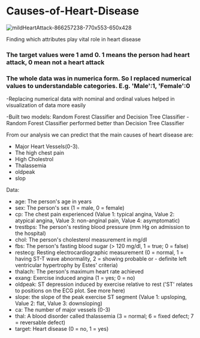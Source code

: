 # Causes-of-Heart-Disease

![mildHeartAttack-866257238-770x553-650x428](https://user-images.githubusercontent.com/34093998/86289351-fd131a00-bc04-11ea-99f9-3160252142ec.jpg)

Finding which attributes play vital role in heart disease

### The target values were 1 amd 0. 1 means the person had heart attack, 0 mean not a heart attack
### The whole data was in numerica form. So I replaced numerical values to understandable categories. E.g. 'Male':1, 'Female':0

-Replacing numerical data with nominal and ordinal values helped in visualization of data more easily

-Built two models: Random Forest Classifier and Decision Tree Classifier
-Random Forest Classifier performed better than Decision Tree Classifier

From our analysis we can predict that the main causes of heart disease are:

- Major Heart Vessels(0-3). 
- The high chest pain
- High Cholestrol
- Thalassemia
- oldpeak
- slop


Data: 
- age: The person's age in years
- sex: The person's sex (1 = male, 0 = female)
- cp: The chest pain experienced (Value 1: typical angina, Value 2: atypical angina, Value 3: non-anginal pain, Value 4: asymptomatic)
- trestbps: The person's resting blood pressure (mm Hg on admission to the hospital)
- chol: The person's cholesterol measurement in mg/dl
- fbs: The person's fasting blood sugar (> 120 mg/dl, 1 = true; 0 = false)
- restecg: Resting electrocardiographic measurement (0 = normal, 1 = having ST-T wave abnormality, 2 = showing probable or - definite left ventricular hypertrophy by Estes' criteria)
- thalach: The person's maximum heart rate achieved
- exang: Exercise induced angina (1 = yes; 0 = no)
- oldpeak: ST depression induced by exercise relative to rest ('ST' relates to positions on the ECG plot. See more here)
- slope: the slope of the peak exercise ST segment (Value 1: upsloping, Value 2: flat, Value 3: downsloping)
- ca: The number of major vessels (0-3)
- thal: A blood disorder called thalassemia (3 = normal; 6 = fixed defect; 7 = reversable defect)
- target: Heart disease (0 = no, 1 = yes)
